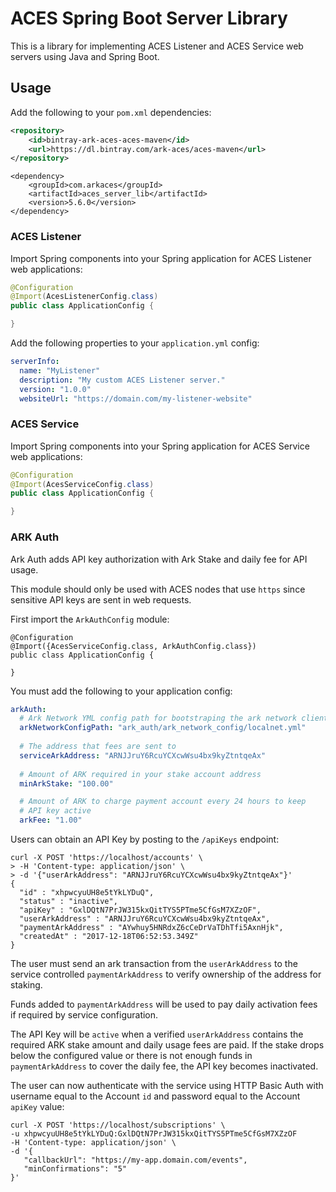 # ACES Spring Boot Server Library

This is a library for implementing ACES Listener and ACES Service web servers 
using Java and Spring Boot.


## Usage

Add the following to your `pom.xml` dependencies:

```xml
<repository>
    <id>bintray-ark-aces-aces-maven</id>
    <url>https://dl.bintray.com/ark-aces/aces-maven</url>
</repository>
```
```
<dependency>
    <groupId>com.arkaces</groupId>
    <artifactId>aces_server_lib</artifactId>
    <version>5.6.0</version>
</dependency>
```

### ACES Listener

Import Spring components into your Spring application for ACES Listener web applications:

```java
@Configuration
@Import(AcesListenerConfig.class)
public class ApplicationConfig {

}
```

Add the following properties to your `application.yml` config:

```yaml
serverInfo:
  name: "MyListener"
  description: "My custom ACES Listener server."
  version: "1.0.0"
  websiteUrl: "https://domain.com/my-listener-website"
```

### ACES Service

Import Spring components into your Spring application for ACES Service web applications:

```java
@Configuration
@Import(AcesServiceConfig.class)
public class ApplicationConfig {

}
```


### ARK Auth

Ark Auth adds API key authorization with Ark Stake and daily fee
for API usage. 

This module should only be used with ACES nodes that
use `https` since sensitive API keys are sent in web requests.

First import the `ArkAuthConfig` module:

```
@Configuration
@Import({AcesServiceConfig.class, ArkAuthConfig.class})
public class ApplicationConfig {

}
``` 

You must add the following to your application config:

```yaml
arkAuth:
  # Ark Network YML config path for bootstraping the ark network client
  arkNetworkConfigPath: "ark_auth/ark_network_config/localnet.yml"
  
  # The address that fees are sent to
  serviceArkAddress: "ARNJJruY6RcuYCXcwWsu4bx9kyZtntqeAx"
  
  # Amount of ARK required in your stake account address
  minArkStake: "100.00"

  # Amount of ARK to charge payment account every 24 hours to keep
  # API key active
  arkFee: "1.00"
```

Users can obtain an API Key by posting to the `/apiKeys` endpoint:

```
curl -X POST 'https://localhost/accounts' \
> -H 'Content-type: application/json' \
> -d '{"userArkAddress": "ARNJJruY6RcuYCXcwWsu4bx9kyZtntqeAx"}'
{
  "id" : "xhpwcyuUH8e5tYkLYDuQ",
  "status" : "inactive",
  "apiKey" : "GxlDQtN7PrJW315kxQitTYS5PTme5CfGsM7XZzOF",
  "userArkAddress" : "ARNJJruY6RcuYCXcwWsu4bx9kyZtntqeAx",
  "paymentArkAddress" : "AYwhuy5HNRdxZ6cCeDrVaTDhTfi5AxnHjk",
  "createdAt" : "2017-12-18T06:52:53.349Z"
}
```

The user must send an ark transaction from the `userArkAddress`
to the service controlled `paymentArkAddress` to verify ownership
of the address for staking.

Funds added to `paymentArkAddress` will be used to pay daily
activation fees if required by service configuration.

The API Key will be `active` when a verified `userArkAddress`
contains the required ARK stake amount and daily usage fees
are paid. If the stake drops below the configured value or
there is not enough funds in `paymentArkAddress` to cover the
daily fee, the API key becomes inactivated.

The user can now authenticate with the service using HTTP 
Basic Auth with username equal to the Account `id` and password equal to the
Account `apiKey` value:

```
curl -X POST 'https://localhost/subscriptions' \
-u xhpwcyuUH8e5tYkLYDuQ:GxlDQtN7PrJW315kxQitTYS5PTme5CfGsM7XZzOF
-H 'Content-type: application/json' \
-d '{
   "callbackUrl": "https://my-app.domain.com/events",
   "minConfirmations": "5"
}'
```

